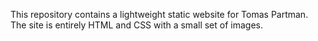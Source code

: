 This repository contains a lightweight static website for Tomas Partman. The site is entirely HTML and CSS with a small set of images.
